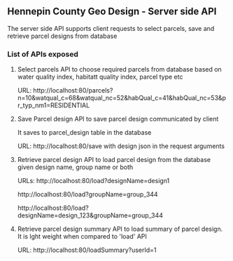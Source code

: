 ## Hennepin County Geo Design - Server side API

The server side API supports client requests to select parcels, save and retrieve parcel designs from database

### List of APIs exposed
1. Select parcels
    API to choose required parcels from database based on water quality index, habitatt quality index, parcel type etc
    
    URL: http://localhost:80/parcels?n=10&watqual_c=68&watqual_nc=52&habQual_c=41&habQual_nc=53&pr_typ_nm1=RESIDENTIAL
    
 2. Save Parcel design
    API to save parcel design communicated by client 
    
    It saves to parcel_design table in the database
    
    URL: http://localhost:80/save with design json in the request arguments
    
3. Retrieve parcel design
    API to load parcel design from the database given design name, group name or both 
    
    URLs: http://localhost:80/load?designName=design1
    
    http://localhost:80/load?groupName=group_344
    
    http://localhost:80/load?designName=design_123&groupName=group_344
    
4. Retrieve parcel design summary
    API to load summary of parcel design. It is lght weight when compared to 'load' API
    
    URL: http://localhost:80/loadSummary?userId=1
    
